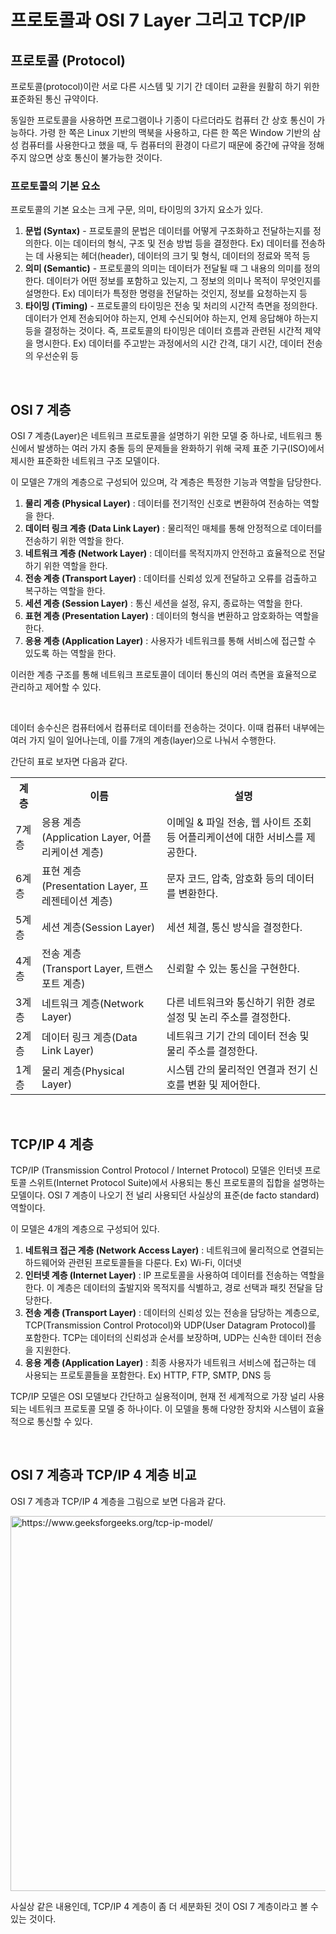 # 프로토콜과 OSI 7 Layer 그리고 TCP/IP

## 프로토콜 (Protocol)

프로토콜(protocol)이란 서로 다른 시스템 및 기기 간 데이터 교환을 원활히 하기 위한 표준화된 통신 규약이다.

동일한 프로토콜을 사용하면 프로그램이나 기종이 다르더라도 컴퓨터 간 상호 통신이 가능하다. 가령 한 쪽은 Linux 기반의 맥북을 사용하고, 다른 한 쪽은 Window 기반의 삼성 컴퓨터를 사용한다고 했을 때, 두 컴퓨터의 환경이 다르기 때문에 중간에 규약을 정해주지 않으면 상호 통신이 불가능한 것이다.

### 프로토콜의 기본 요소

프로토콜의 기본 요소는 크게 구문, 의미, 타이밍의 3가지 요소가 있다.

1. <b>문법 (Syntax)</b> - 프로토콜의 문법은 데이터를 어떻게 구조화하고 전달하는지를 정의한다. 이는 데이터의 형식, 구조 및 전송 방법 등을 결정한다. Ex&#41; 데이터를 전송하는 데 사용되는 헤더(header), 데이터의 크기 및 형식, 데이터의 정료와 목적 등
2. <b>의미 (Semantic)</b> - 프로토콜의 의미는 데이터가 전달될 때 그 내용의 의미를 정의한다. 데이터가 어떤 정보를 포함하고 있는지, 그 정보의 의미나 목적이 무엇인지를 설명한다. Ex&#41; 데이터가 특정한 명령을 전달하는 것인지, 정보를 요청하는지 등
3. <b>타이밍 (Timing)</b> - 프로토콜의 타이밍은 전송 및 처리의 시간적 측면을 정의한다. 데이터가 언제 전송되어야 하는지, 언제 수신되어야 하는지, 언제 응답해야 하는지 등을 결정하는 것이다. 즉, 프로토콜의 타이밍은 데이터 흐름과 관련된 시간적 제약을 명시한다. Ex&#41; 데이터를 주고받는 과정에서의 시간 간격, 대기 시간, 데이터 전송의 우선순위 등

<br>

## OSI 7 계층

OSI 7 계층(Layer)은 네트워크 프로토콜을 설명하기 위한 모델 중 하나로, 네트워크 통신에서 발생하는 여러 가지 충돌 등의 문제들을 완화하기 위해 국제 표준 기구(ISO)에서 제시한 표준화한 네트워크 구조 모델이다.

이 모델은 7개의 계층으로 구성되어 있으며, 각 계층은 특정한 기능과 역할을 담당한다.

1. <b>물리 계층 (Physical Layer)</b> : 데이터를 전기적인 신호로 변환하여 전송하는 역할을 한다.
2. <b>데이터 링크 계층 (Data Link Layer)</b> : 물리적인 매체를 통해 안정적으로 데이터를 전송하기 위한 역할을 한다.
3. <b>네트워크 계층 (Network Layer)</b> : 데이터를 목적지까지 안전하고 효율적으로 전달하기 위한 역할을 한다.
4. <b>전송 계층 (Transport Layer)</b> : 데이터를 신뢰성 있게 전달하고 오류를 검출하고 복구하는 역할을 한다.
5. <b>세션 계층 (Session Layer)</b> : 통신 세션을 설정, 유지, 종료하는 역할을 한다.
6. <b>표현 계층 (Presentation Layer)</b> : 데이터의 형식을 변환하고 암호화하는 역할을 한다.
7. <b>응용 계층 (Application Layer)</b> : 사용자가 네트워크를 통해 서비스에 접근할 수 있도록 하는 역할을 한다.

이러한 계층 구조를 통해 네트워크 프로토콜이 데이터 통신의 여러 측면을 효율적으로 관리하고 제어할 수 있다.

<br>

데이터 송수신은 컴퓨터에서 컴퓨터로 데이터를 전송하는 것이다. 이때 컴퓨터 내부에는 여러 가지 일이 일어나는데, 이를 7개의 계층(layer)으로 나눠서 수행한다.

간단히 표로 보자면 다음과 같다.

<table>
    <tr>
        <th>계층</th>
        <th>이름</th>
        <th>설명</th>
    </tr>
    <tr>
        <td>7계층</td>
        <td>응용 계층<br>(Application Layer, 어플리케이션 계층)</td>
        <td>이메일 & 파일 전송, 웹 사이트 조회 등 어플리케이션에 대한 서비스를 제공한다.</td>
    </tr>
    <tr>
        <td>6계층</td>
        <td>표현 계층<br>(Presentation Layer, 프레젠테이션 계층)</td>
        <td>문자 코드, 압축, 암호화 등의 데이터를 변환한다.</td>
    </tr>
    <tr>
        <td>5계층</td>
        <td>세션 계층(Session Layer)</td>
        <td>세션 체결, 통신 방식을 결정한다.</td>
    </tr>
    <tr>
        <td>4계층</td>
        <td>전송 계층<br>(Transport Layer, 트랜스포트 계층)</td>
        <td>신뢰할 수 있는 통신을 구현한다.</td>
    </tr>
    <tr>
        <td>3계층</td>
        <td>네트워크 계층(Network Layer)</td>
        <td>다른 네트워크와 통신하기 위한 경로 설정 및 논리 주소를 결정한다.</td>
    </tr>
    <tr>
        <td>2계층</td>
        <td>데이터 링크 계층(Data Link Layer)</td>
        <td>네트워크 기기 간의 데이터 전송 및 물리 주소를 결정한다.</td>
    </tr>
    <tr>
        <td>1계층</td>
        <td>물리 계층(Physical Layer)</td>
        <td>시스템 간의 물리적인 연결과 전기 신호를 변환 및 제어한다.</td>
    </tr>
</table>

<br>

## TCP/IP 4 계층

TCP/IP (Transmission Control Protocol / Internet Protocol) 모델은 인터넷 프로토콜 스위트(Internet Protocol Suite)에서 사용되는 통신 프로토콜의 집합을 설명하는 모델이다. OSI 7 계층이 나오기 전 널리 사용되던 사실상의 표준(de facto standard) 역할이다.

이 모델은 4개의 계층으로 구성되어 있다.

1. <b>네트워크 접근 계층 (Network Access Layer)</b> : 네트워크에 물리적으로 연결되는 하드웨어와 관련된 프로토콜들을 다룬다. Ex&#41; Wi-Fi, 이더넷
2. <b>인터넷 계층 (Internet Layer)</b> : IP 프로토콜을 사용하여 데이터를 전송하는 역할을 한다. 이 계층은 데이터의 출발지와 목적지를 식별하고, 경로 선택과 패킷 전달을 담당한다.
3. <b>전송 계층 (Transport Layer)</b> : 데이터의 신뢰성 있는 전송을 담당하는 계층으로, TCP(Transmission Control Protocol)와 UDP(User Datagram Protocol)를 포함한다. TCP는 데이터의 신뢰성과 순서를 보장하며, UDP는 신속한 데이터 전송을 지원한다.
4. <b>응용 계층 (Application Layer)</b> : 최종 사용자가 네트워크 서비스에 접근하는 데 사용되는 프로토콜들을 포함한다. Ex&#41; HTTP, FTP, SMTP, DNS 등

TCP/IP 모델은 OSI 모델보다 간단하고 실용적이며, 현재 전 세계적으로 가장 널리 사용되는 네트워크 프로토콜 모델 중 하나이다. 이 모델을 통해 다양한 장치와 시스템이 효율적으로 통신할 수 있다.

<br>

## OSI 7 계층과 TCP/IP 4 계층 비교

OSI 7 계층과 TCP/IP 4 계층을 그림으로 보면 다음과 같다.

<img width="600" alt="https://www.geeksforgeeks.org/tcp-ip-model/" src="https://github.com/cs-study-for6/cs-study/assets/88493727/870cbd79-a8ef-4692-838c-b7c909761d54">

사실상 같은 내용인데, TCP/IP 4 계층이 좀 더 세분화된 것이 OSI 7 계층이라고 볼 수 있는 것이다.

